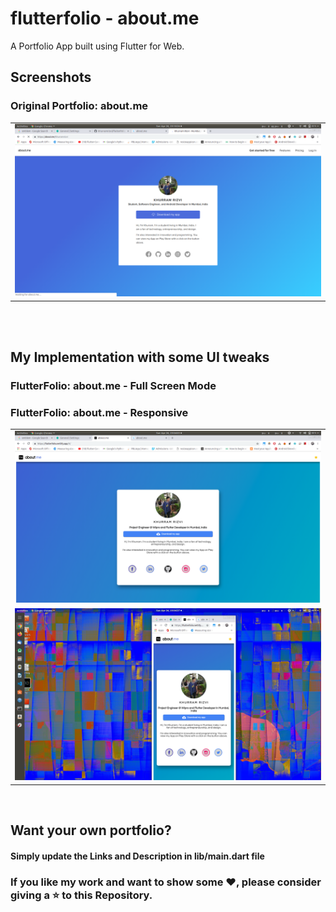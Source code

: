 # flutterfolio - about.me

A Portfolio App built using Flutter for Web.

## Screenshots

### Original Portfolio: about.me

<table>
  <tr> 
  <td> <img src ='ss/og.png'> </td>
   </tr>
 </table>
 
 <br>
 <br>
 
 ## My Implementation with some UI tweaks
 
 ### FlutterFolio: about.me - Full Screen Mode
 
 <table>
  <tr> 
  <td> <img src ='ss/full.png'> </td>
   </tr>
  
  ### FlutterFolio: about.me - Responsive
  
  <tr> 
  <td> <img src ='ss/responsive.png'> </td>
   </tr>
 </table>
 
 <br>
 
 ## Want your own portfolio?
 #### Simply update the Links and Description in lib/main.dart file
 
    
### If you like my work and want to show some ❤️, please consider giving a ⭐️ to this Repository.
